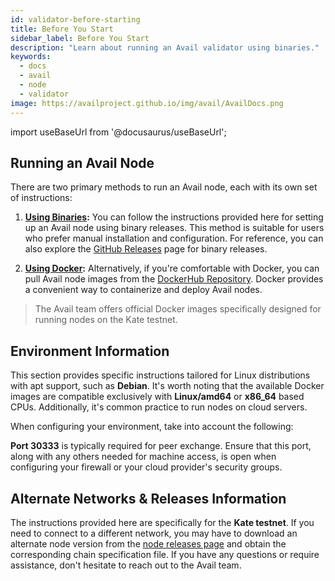 ```yaml
---
id: validator-before-starting
title: Before You Start
sidebar_label: Before You Start
description: "Learn about running an Avail validator using binaries."
keywords:
  - docs
  - avail
  - node
  - validator
image: https://availproject.github.io/img/avail/AvailDocs.png
---
```

import useBaseUrl from '@docusaurus/useBaseUrl';

## Running an Avail Node

There are two primary methods to run an Avail node, each with its own set of instructions:

1. **[<ins>Using Binaries</ins>](/docs/validators/validator-node/validator-node-binaries.md):** You can follow the instructions provided here for setting up an Avail node using binary releases. This method is suitable for users who prefer manual installation and configuration. For reference, you can also explore the [GitHub Releases](https://github.com/availproject/avail/releases) page for binary releases.

2. **[<ins>Using Docker</ins>](/docs/validators/validator-node/validator-node-docker.md):** Alternatively, if you're comfortable with Docker, you can pull Avail node images from the [DockerHub Repository](https://hub.docker.com/r/availj/avail/tags). Docker provides a convenient way to containerize and deploy Avail nodes.
> The Avail team offers official Docker images specifically designed for running nodes on the Kate testnet.

## Environment Information

This section provides specific instructions tailored for Linux distributions with apt support, such as **Debian**. It's worth noting that the available Docker images are compatible exclusively with **Linux/amd64** or **x86_64** based CPUs. Additionally, it's common practice to run nodes on cloud servers.

When configuring your environment, take into account the following:

**Port 30333** is typically required for peer exchange. Ensure that this port, along with any others needed for machine access, is open when configuring your firewall or your cloud provider's security groups.

## Alternate Networks & Releases Information

The instructions provided here are specifically for the **Kate testnet**. If you need to connect to a different network, you may have to download an alternate node version from the [node releases page](https://github.com/availproject/avail/releases) and obtain the corresponding chain specification file. If you have any questions or require assistance, don't hesitate to reach out to the Avail team.
